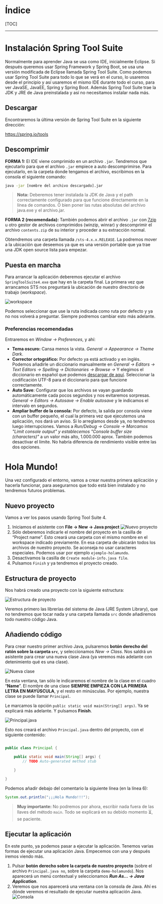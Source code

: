 

# Índice

[TOC]

------


# Instalación Spring Tool Suite

Normalmente para aprender Java se usa como IDE, inicialmente Eclipse. Si después queremos usar Spring Framework y Spring Boot, se usa una versión modificada de Eclipse llamada Spring Tool Suite. Como podemos usar Spring Tool Suite para todo lo que se verá en el curso, lo usaremos desde el principio y así usaremos el mismo IDE durante todo el curso, para ver JavaSE, JavaEE, Spring y Spring Boot. Además Spring Tool Suite trae la JDK y JRE de Java preinstalada y así no necesitamos instalar nada más.

## Descargar

Encontraremos la última versión de Spring Tool Suite en la siguiente dirección:

https://spring.io/tools

## Descomprimir

**FORMA 1:** El IDE viene comprimido en un archivo `.jar`. Tendremos que ejecutarlo para que el archivo `.jar` empiece a auto descomprimirse. Para ejecutarlo, en la carpeta donde tengamos el archivo, escribimos en la consola el siguiente comando:

```bash
java -jar [nombre del archivo descargado].jar
```

> **Nota:** Deberemos tener instalada la JDK de Java y el path correctamente configurado para que funcione directamente en la línea de comandos. O bien poner las rutas absolutas del archivo java.exe y el archivo.jar.

**FORMA 2 (recomendada):** También podemos abrir el archivo `.jar` con [7zip](http://www.7zip.org) u otro gestor de archivos comprimidos (winzip, winrar) y descomprimir el archivo `contents.zip` de su interior y proceder a su extracción normal. 

Obtendremos una carpeta llamada `/sts-4.x.x.RELEASE`. La podremos mover a la ubicación que deseemos ya que es una versión portable que ya trae una JDK open source lista para empezar.

## Puesta en marcha

Para arrancar la aplicación deberemos ejecutar el archivo `SpringToolSuite4.exe` que hay en la carpeta final. La primera vez que arrancamos STS nos preguntará la ubicación de nuestro directorio de trabajo (*workspace*). 

![workspace](img/00/01.png)

Podemos seleccionar que use la ruta indicada como ruta por defecto y ya no nos volverá a preguntar. Siempre podremos cambiar esto más adelante.

### Preferencias recomendadas

Entraremos en *Window -> Preferences*, y ahí:

- **Tema oscuro:** Cansa menos la vista. *General -> Appearance -> Theme Dark*.
- **Corrector ortográfico:** Por defecto ya está activado y en inglés. Podemos añadirle un diccionario manualmente en *General -> Editors -> Text Editors -> Spelling -> Dictionaries -> Browse ->* Y elegimos el diccionario en español que podemos [descargar de aquí](https://github.com/borilio/curso-javase/tree/master/assets/diccionario). Seleccionar la codificación UTF-8 para el diccionario para que funcione correctamente.
- **Auto Save**: Configurar que los archivos se vayan guardando automáticamente cada pocos segundos y nos evitaremos sorpresas. *General -> Editors -> Autosave -> Enable autosave* y le indicamos el intervalo en segundos.
- **Ampliar buffer de la consola:** Por defecto, la salida por consola viene con un buffer pequeño, el cual la primera vez que ejecutemos una aplicación, nos dará un aviso. Si lo arreglamos desde ya, no tendremos luego interrupciones. Vamos a *Run/Debug -> Console -> Marcamos "Limit console output" y establecemos "Console buffer size (characters)"* a un valor más alto, 1.000.000 aprox. También podemos desactivar el límite. No habría diferencia de rendimiento visible entre las dos opciones.


# Hola Mundo!

Una vez configurado el entorno, vamos a crear nuestra primera aplicación y hacerla funcionar, para asegurarnos que todo está bien instalado y no tendremos futuros problemas.

## Nuevo proyecto

Vamos a ver los pasos usando Spring Tool Suite 4.

1. Iniciamos el asistente con **File -> New -> Java project**
![Nuevo proyecto](img/00/02.png)
2. Sólo deberemos indicarle el nombre del proyecto en la casilla de “Project name”. Esto creará una carpeta con el mismo nombre en el workspace indicado previamente. En esa carpeta de ubicarán todos los archivos de nuestro proyecto. Se aconseja no usar caracteres especiales. Podemos usar por ejemplo `ejemplo-holamundo`.
3. Desactivamos la casilla de `Create module-info.java file`.
4. Pulsamos `Finish` y ya tendremos el proyecto creado. 



## Estructura de proyecto

Nos habrá creado una proyecto con la siguiente estructura:

![Estructura de proyecto](img/00/03.png)

Veremos primero las librerías del sistema de Java (JRE System Library), que no tendremos que tocar nada y una carpeta llamada `src` donde añadiremos todo nuestro código Java.

## Añadiendo código

Para crear nuestro primer archivo Java, pulsaremos **botón derecho del ratón sobre la carpeta `src`**, y seleccionamos *New -> Class*. Nos saldrá un asistente para crear una nueva clase Java (ya veremos más adelante con detenimiento qué es una clase).

![Nueva clase](img/00/04.png)

En esta ventana, tan sólo le indicaremos el nombre de la clase en el cuadro “**Name**”. El nombre de una clase **SIEMPRE EMPIEZA CON LA PRIMERA LETRA EN MAYÚSCULA**, y el resto en minúsculas. Por ejemplo, nuestra clase se puede llamar `Principal`.

Le marcamos la opción `public static void main(String[] args)`. Ya se explicará más adelante. Y pulsamos **Finish**.

![Principal.java](img/00/05.png)

Esto nos creará el archivo `Principal.java` dentro del proyecto, con el siguiente contenido:

```java

public class Principal {

	public static void main(String[] args) {
		// TODO Auto-generated method stub
		
	}

}
```

Podemos añadir debajo del comentario la siguiente línea (en la línea 6):

```java
System.out.println("¡¡¡Hola Mundo!!!");
```

>  **Muy importante:** No podremos por ahora, escribir nada fuera de las llaves del método `main`. Todo se explicará en su debido momento ⏳, se paciente.

## Ejecutar la aplicación

En este punto, ya podemos pasar a ejecutar la aplicación. Tenemos varias formas de ejecutar una aplicación Java. Empecemos con una y después iremos viendo más.

1.  Pulsar **botón derecho sobre la carpeta de nuestro proyecto** (sobre el archivo `Principal.java no`, sobre la carpeta `demo-holamundo`). Nos aparecerá un menú contextual y seleccionamos ***Run As… -> Java Application***.
2. Veremos que nos aparecerá una ventana con la consola de Java. Ahí es dónde veremos el resultado de ejecutar nuestra aplicación Java.
![Consola](img/00/06.png)